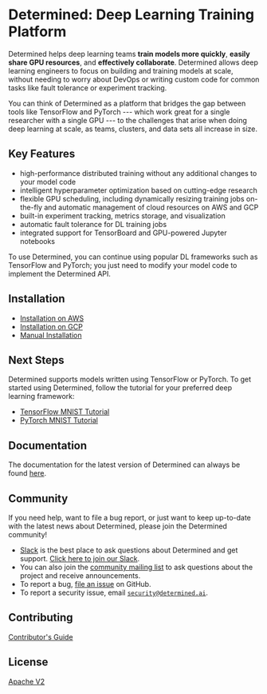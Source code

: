 # Determined: Deep Learning Training Platform

Determined helps deep learning teams **train models more quickly**, **easily
share GPU resources**, and **effectively collaborate**. Determined allows deep
learning engineers to focus on building and training models at scale, without
needing to worry about DevOps or writing custom code for common tasks like
fault tolerance or experiment tracking.

You can think of Determined as a platform that bridges the gap between tools
like TensorFlow and PyTorch --- which work great for a single researcher with a
single GPU --- to the challenges that arise when doing deep learning at scale,
as teams, clusters, and data sets all increase in size.

## Key Features

  - high-performance distributed training without any additional changes to
    your model code
  - intelligent hyperparameter optimization based on cutting-edge research
  - flexible GPU scheduling, including dynamically resizing training jobs
    on-the-fly and automatic management of cloud resources on AWS and GCP
  - built-in experiment tracking, metrics storage, and visualization
  - automatic fault tolerance for DL training jobs
  - integrated support for TensorBoard and GPU-powered Jupyter notebooks

To use Determined, you can continue using popular DL frameworks such as
TensorFlow and PyTorch; you just need to modify your model code to implement
the Determined API.

## Installation

* [Installation on AWS](https://docs.determined.ai/latest/how-to/install-aws.html)
* [Installation on GCP](https://docs.determined.ai/latest/how-to/install-gcp.html)
* [Manual Installation](https://docs.determined.ai/latest/how-to/install-general.html)

## Next Steps

Determined supports models written using TensorFlow or PyTorch. To get started
using Determined, follow the tutorial for your preferred deep learning framework:

* [TensorFlow MNIST Tutorial](https://docs.determined.ai/latest/tutorials/tf-mnist-tutorial.html)
* [PyTorch MNIST Tutorial](https://docs.determined.ai/latest/tutorials/pytorch-mnist-tutorial.html)

## Documentation

The documentation for the latest version of Determined can always be found
[here](https://docs.determined.ai).

## Community

If you need help, want to file a bug report, or just want to keep up-to-date
with the latest news about Determined, please join the Determined community!

* [Slack](https://determined-community.slack.com) is the best place to
  ask questions about Determined and get support. [Click here to join our Slack](
  https://join.slack.com/t/determined-community/shared_invite/zt-cnj7802v-KcVbaUrIzQOwmkmY7gP0Ew).
* You can also join the [community mailing list](https://groups.google.com/a/determined.ai/forum/#!forum/community)
  to ask questions about the project and receive announcements.
* To report a bug, [file an issue](https://github.com/determined-ai/determined/issues) on GitHub.
* To report a security issue, email [`security@determined.ai`](mailto:security@determined.ai).

## Contributing

[Contributor's Guide](CONTRIBUTING.md)

## License

[Apache V2](LICENSE)

